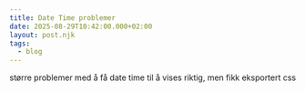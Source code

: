 ```yaml
---
title: Date Time problemer
date: 2025-08-29T10:42:00.000+02:00
layout: post.njk
tags:
  - blog
---
```

større problemer med å få date time til å vises riktig, men fikk eksportert css
